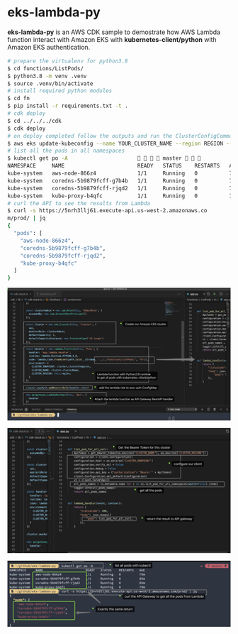 # eks-lambda-py

**eks-lambda-py** is an AWS CDK sample to demostrate how AWS Lambda function interact with Amazon EKS with **kubernetes-client/python** with Amazon EKS authentication.



```sh
# prepare the virtualenv for python3.8
$ cd functions/ListPods/
$ python3.8 -m venv .venv
$ source .venv/bin/activate
# install required python modules
$ cd fn
$ pip install -r requirements.txt -t .
# cdk deploy
$ cd ../../../cdk
$ cdk deploy
# on deploy completed follow the outputs and run the ClusterConfigCommand
$ aws eks update-kubeconfig --name YOUR_CLUSTER_NAME --region REGION --role-arn YOUR_ROLE_ARN
# list all the pods in all namespaces
$ kubectl get po -A                          master    
NAMESPACE     NAME                       READY   STATUS    RESTARTS   AGE
kube-system   aws-node-866z4             1/1     Running   0          70m
kube-system   coredns-5b9879fcff-g7b4b   1/1     Running   0          76m
kube-system   coredns-5b9879fcff-rjqd2   1/1     Running   0          76m
kube-system   kube-proxy-b4qfc           1/1     Running   0          70m
# curl the API to see the results from Lambda
$ curl -s https://5nrh3llj61.execute-api.us-west-2.amazonaws.co
m/prod/ | jq
{
  "pods": [
    "aws-node-866z4",
    "coredns-5b9879fcff-g7b4b",
    "coredns-5b9879fcff-rjqd2",
    "kube-proxy-b4qfc"
  ]
}
```





![](images/01.png)

![](images/02.png)

![](images/03.png)
